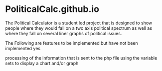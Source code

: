 # PoliticalCalc.github.io
The Political Calculator is a student led project that is designed to show people where they would fall on a two axis political 
spectrum as well as where they fall on several liner graphs of political issues.

The Following are features to be implemented but have not been implemented yes

processing of the information that is sent to the php file
using the variable sets to display a chart and/or graph
